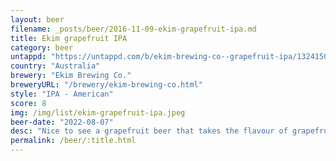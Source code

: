 ```yaml
---
layout: beer
filename: _posts/beer/2016-11-09-ekim-grapefruit-ipa.md
title: Ekim grapefruit IPA
category: beer
untappd: "https://untappd.com/b/ekim-brewing-co--grapefruit-ipa/1324150"
country: "Australia"
brewery: "Ekim Brewing Co."
breweryURL: "/brewery/ekim-brewing-co.html"
style: "IPA - American"
score: 8
img: /img/list/ekim-grapefruit-ipa.jpeg
beer-date: "2022-08-07"
desc: "Nice to see a grapefruit beer that takes the flavour of grapefruit more than the harsh bitterness"
permalink: /beer/:title.html
---
```

